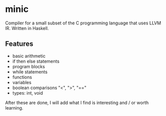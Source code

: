 # minic

Compiler for a small subset of the C programming language that uses LLVM IR. Written in Haskell.

## Features

* basic arithmetic
* if then else statements
* program blocks
* while statements
* functions
* variables
* boolean comparisons "<", ">", "=="
* types: int, void

After these are done, I will add what I find is interesting and / or worth learning.
